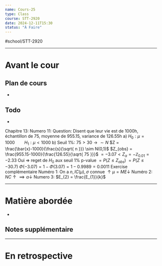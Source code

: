 ```yaml
---
name: Cours-25
type: Class
course: STT-2920
date: 2024-12-11T15:30
status: "À Faire"
---
```

#school/STT-2920 
***
# Avant le cour
## Plan de cours
- 

## Todo
- 

Chapitre 13:
	Numero 11:
		Question: Disent que leur vie est de 1000h, échantillon de 75, moyenne de 955.15, variance de 126.55h
		a) $H_{0}:\mu = 1000 \qquad H_{1}: \mu < 1000$
		b) Seuil 1%: $75>30 \to \sim N$
		$Z = \frac{\bar{x}-1000}{\frac{s}{\sqrt{ n }}} \sim N(0,1)$
		$Z_{obs} = \frac{955.15-1000}{\frac{126.55}{\sqrt{ 75 }}}$
		$=-3.07 < Z_{\alpha} = -\mathbb{Z}_{0.01}=-2.33$
		Oui => reget de $H_{0}$ aux seuil 1%
		p-value $= P(Z \le Z_{obs})$
		$=P(Z \le -30.7)$
		$\Phi(-3.07) = 1 - \Phi(3.07)= 1-0.9989 = 0.0011$
Exercise complémentaire
	Numéro 1:
		On a $n, IC(\mu), \sigma$ connue
		$\uparrow\mu = ME \downarrow$
	Numéro 2:
		$NC \uparrow \implies \alpha \downarrow$
	Numero 3:
		$E_{2} = \frac{E_{1}}{k}$

---
# Matière abordée

- 

## Notes supplémentaire


---
# En retrospective

